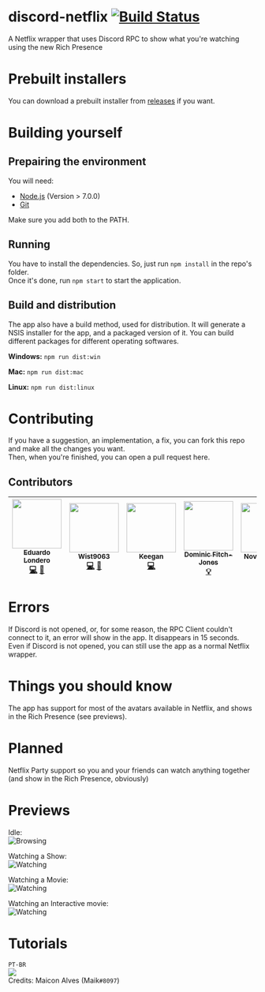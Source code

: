 # discord-netflix [![Build Status](https://api.travis-ci.com/nirewen/discord-netflix.svg?branch=master)](https://travis-ci.com/nirewen/discord-netflix)

A Netflix wrapper that uses Discord RPC to show what you're watching using the new Rich Presence

# Prebuilt installers
You can download a prebuilt installer from [releases](https://github.com/nirewen/discord-netflix/releases) if you want.

# Building yourself

## Prepairing the environment
You will need: <br>
- [Node.js](http://nodejs.org/en/download) (Version > 7.0.0)<br>
- [Git](https://git-scm.com/downloads)

Make sure you add both to the PATH.

## Running
You have to install the dependencies. So, just run `npm install` in the repo's folder.<br>
Once it's done, run `npm start` to start the application.

## Build and distribution
The app also have a build method, used for distribution. It will generate a NSIS installer for the app, and a packaged version of it. You can build different packages for different operating softwares. <br>

**Windows:**
`npm run dist:win`

**Mac:**
`npm run dist:mac`

**Linux:**
`npm run dist:linux`

# Contributing
If you have a suggestion, an implementation, a fix, you can fork this repo and make all the changes you want.<br>
Then, when you're finished, you can open a pull request here.

## Contributors
<!-- ALL-CONTRIBUTORS-LIST:START - Do not remove or modify this section -->
<!-- prettier-ignore -->
| [<img src="https://avatars1.githubusercontent.com/u/8761479?v=4" width="100px;"/><br /><sub><b>Eduardo Londero</b></sub>](https://github.com/nirewen "Nirewen#9011")<br />[💻](https://github.com/nirewen/discord-netflix/commits?author=nirewen "Code") [🎨](#design-nirewen "Design") | [<img src="https://avatars0.githubusercontent.com/u/22089269?v=4" width="100px;"/><br /><sub><b>Wist9063</b></sub>](https://hexaplexsoftware.ga/ "Wistful__#9063")<br />[💻](https://github.com/nirewen/discord-netflix/commits?author=Wist9063 "Code") [🎨](#design-Wist9063 "Design") | [<img src="https://avatars1.githubusercontent.com/u/27071605?v=4" width="100px;"/><br /><sub><b>Keegan</b></sub>](https://keyygan.me "Keyygan#0001")<br />[💻](https://github.com/nirewen/discord-netflix/commits?author=Keyygan "Code") | [<img src="https://avatars2.githubusercontent.com/u/13137236?v=4" width="100px;"/><br /><sub><b>Dominic Fitch-Jones</b></sub>](https://github.com/dmfj "Dmfj#0001")<br />[💡](# "Support") | [<img src="https://avatars0.githubusercontent.com/u/3434404?v=4" width="100px;"/><br /><sub><b>NovusTheory</b></sub>](https://modulobot.xyz "NovusTheory#2244")<br />[💻](https://github.com/nirewen/discord-netflix/commits?author=NovusTheory "Code") | [<img src="https://cdn.discordapp.com/avatars/177405097129672704/eb201db337fc6cfd343a8c90d979e8cd.png?size=1024" width="100px"><br /><sub><b>Maik</b></sub>](# "Maik#8097")<br />[📹](https://www.youtube.com/watch?v=8AYBykvOKzo "Video")[✅](# "Tutorial") |
| :---: | :---: | :---: | :---: | :---: | :---: |
<!-- ALL-CONTRIBUTORS-LIST:END -->

# Errors
If Discord is not opened, or, for some reason, the RPC Client couldn't connect to it, an error will show in the app. It disappears in 15 seconds.<br>
Even if Discord is not opened, you can still use the app as a normal Netflix wrapper.

# Things you should know
The app has support for most of the avatars available in Netflix, and shows in the Rich Presence (see previews).

# Planned
Netflix Party support so you and your friends can watch anything together (and show in the Rich Presence, obviously)

# Previews

Idle: <br>
![Browsing](https://nirewen.s-ul.eu/i7XVpo6t.png)


Watching a Show: <br> 
![Watching](https://img.hexaplexsoftware.ga/saved/VRBYhv2q.png) 

Watching a Movie: <br>
![Watching](https://img.hexaplexsoftware.ga/saved/r2vii1T7.png)

Watching an Interactive movie: <br>
![Watching](https://img.hexaplexsoftware.ga/saved/8312.png)

# Tutorials

`PT-BR`<br>
[![](https://i.ytimg.com/vi/8AYBykvOKzo/0.jpg)](https://www.youtube.com/watch?v=8AYBykvOKzo)<br>
Credits: Maicon Alves (Maik`#8097`)
